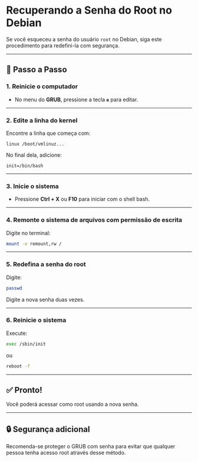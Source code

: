 # Recuperando a Senha do Root no Debian

Se você esqueceu a senha do usuário `root` no Debian, siga este procedimento para redefini-la com segurança.

---

## 🔧 Passo a Passo

### 1. Reinicie o computador

- No menu do **GRUB**, pressione a tecla **`e`** para editar.

---

### 2. Edite a linha do kernel

Encontre a linha que começa com:

```
linux /boot/vmlinuz...
```

No final dela, adicione:

```
init=/bin/bash
```

---

### 3. Inicie o sistema

- Pressione **Ctrl + X** ou **F10** para iniciar com o shell bash.

---

### 4. Remonte o sistema de arquivos com permissão de escrita

Digite no terminal:

```bash
mount -o remount,rw /
```

---

### 5. Redefina a senha do root

Digite:

```bash
passwd
```

Digite a nova senha duas vezes.

---

### 6. Reinicie o sistema

Execute:

```bash
exec /sbin/init
```

ou

```bash
reboot -f
```

---

## ✅ Pronto!

Você poderá acessar como root usando a nova senha.

---

## 🔒 Segurança adicional

Recomenda-se proteger o GRUB com senha para evitar que qualquer pessoa tenha acesso root através desse método.

